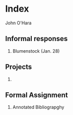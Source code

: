 # Index 

John O'Hara

## Informal responses 

1. Blumenstock (Jan. 28) 

## Projects

1.

## Formal Assignment

1. Annotated Bibliograpghy 
